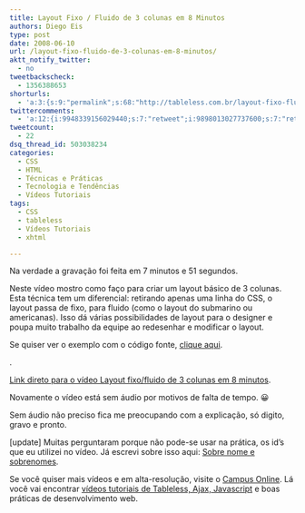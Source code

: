 ```yaml
---
title: Layout Fixo / Fluido de 3 colunas em 8 Minutos
authors: Diego Eis
type: post
date: 2008-06-10
url: /layout-fixo-fluido-de-3-colunas-em-8-minutos/
aktt_notify_twitter:
  - no
tweetbackscheck:
  - 1356388653
shorturls:
  - 'a:3:{s:9:"permalink";s:68:"http://tableless.com.br/layout-fixo-fluido-de-3-colunas-em-8-minutos";s:7:"tinyurl";s:26:"http://tinyurl.com/3p9a9h4";s:4:"isgd";s:19:"http://is.gd/7b2XNa";}'
twittercomments:
  - 'a:12:{i:9948339156029440;s:7:"retweet";i:9898013027737600;s:7:"retweet";i:46309164930183168;s:7:"retweet";i:46308049937383424;s:7:"retweet";i:46307772807131136;s:7:"retweet";i:46291797089058816;s:7:"retweet";i:46276549661556736;s:7:"retweet";i:46276273185624064;s:7:"retweet";i:46276147134201857;s:7:"retweet";i:46274651185352706;s:7:"retweet";i:50379513451909121;s:6:"137326";i:50660352467288064;s:6:"137351";}'
tweetcount:
  - 22
dsq_thread_id: 503038234
categories:
  - CSS
  - HTML
  - Técnicas e Práticas
  - Tecnologia e Tendências
  - Vídeos Tutoriais
tags:
  - CSS
  - tableless
  - Vídeos Tutoriais
  - xhtml

---
```

Na verdade a gravação foi feita em 7 minutos e 51 segundos.
  
Neste vídeo mostro como faço para criar um layout básico de 3 colunas. Esta técnica tem um diferencial: retirando apenas uma linha do CSS, o layout passa de fixo, para fluido (como o layout do submarino ou americanas). Isso dá várias possibilidades de layout para o designer e poupa muito trabalho da equipe ao redesenhar e modificar o layout.

Se quiser ver o exemplo com o código fonte, [clique aqui][1].
  
<!--more-->


  
.
  
[Link direto para o vídeo Layout fixo/fluido de 3 colunas em 8 minutos][2].

Novamente o vídeo está sem áudio por motivos de falta de tempo. 😀
  
Sem áudio não preciso fica me preocupando com a explicação, só digito, gravo e pronto.

[update] Muitas perguntaram porque não pode-se usar na prática, os id&#8217;s que eu utilizei no vídeo. Já escrevi sobre isso aqui: [Sobre nome e sobrenomes][3].

Se você quiser mais vídeos e em alta-resolução, visite o [Campus Online][4]. Lá você vai encontrar [vídeos tutoriais de Tableless, Ajax, Javascript][5] e boas práticas de desenvolvimento web.

 [1]: https://raw.githubusercontent.com/diegoeis/tableless-static-images/master/2008/06/3colunas-oitominutos.html
 [2]: http://www.vimeo.com/1148661?pg=embed&sec=1148661
 [3]: http://tableless.com.br/sobre-nomes-e-sobrenomes
 [4]: http://campus.visie.com.br/ "Vídeo aulas sobre Tableless e Ajax."
 [5]: http://campus.visie.com.br/ "Vídeos sobre Tableless e Ajax"